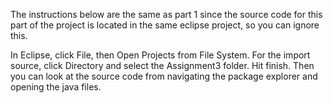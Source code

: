 The instructions below are the same as part 1 since the source code for this part of the project is located in the same eclipse project, so you can ignore this.

In Eclipse, click File, then Open Projects from File System. For the import source, click Directory and select the Assignment3 folder. Hit finish. Then you can look at the source code from navigating the package explorer and opening the java files.
